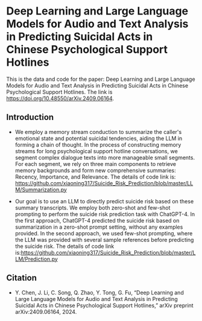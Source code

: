 # Deep Learning and Large Language Models for Audio and Text Analysis in Predicting Suicidal Acts in Chinese Psychological Support Hotlines

This is the data and code for the paper: Deep Learning and Large Language Models for Audio and Text Analysis in Predicting Suicidal Acts in Chinese Psychological Support Hotlines. The link is https://doi.org/10.48550/arXiv.2409.06164.


## Introduction

- We employ a memory stream conduction to summarize the caller's emotional state and potential suicidal tendencies, aiding the LLM in forming a chain of thought. In the process of constructing memory streams for long psychological support hotline conversations, we segment complex dialogue texts into more manageable small segments. For each segment, we rely on three main components to retrieve memory backgrounds and form new comprehensive summaries: Recency, Importance, and Relevance. The details of code link is: https://github.com/xiaoning317/Suicide_Risk_Prediction/blob/master/LLM/Summarization.py

- Our goal is to use an LLM to directly predict suicide risk based on these summary transcripts. We employ both zero-shot and few-shot prompting to perform the suicide risk prediction task with ChatGPT-4. In the first approach, ChatGPT-4 predicted the suicide risk based on summarization in a zero-shot prompt setting, without any examples provided. In the second approach, we used few-shot prompting, where the LLM was provided with several sample references before predicting the suicide risk. The details of code link is:https://github.com/xiaoning317/Suicide_Risk_Prediction/blob/master/LLM/Prediction.py



## Citation

- Y. Chen, J. Li, C. Song, Q. Zhao, Y. Tong, G. Fu, “Deep Learning and Large Language Models for Audio and Text Analysis in Predicting Suicidal Acts in Chinese Psychological Support Hotlines,” arXiv preprint arXiv:2409.06164, 2024.
